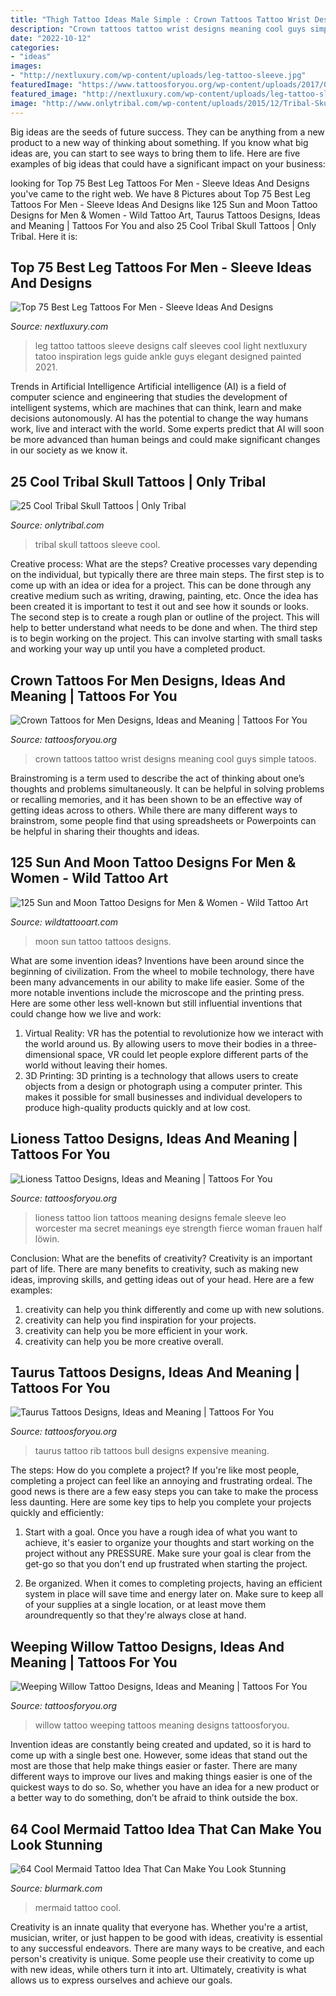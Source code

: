 ```yaml
---
title: "Thigh Tattoo Ideas Male Simple : Crown Tattoos Tattoo Wrist Designs Meaning Cool Guys Simple Tatoos"
description: "Crown tattoos tattoo wrist designs meaning cool guys simple tatoos"
date: "2022-10-12"
categories:
- "ideas"
images:
- "http://nextluxury.com/wp-content/uploads/leg-tattoo-sleeve.jpg"
featuredImage: "https://www.tattoosforyou.org/wp-content/uploads/2017/09/Lioness-Tattoo-Pictures.jpg"
featured_image: "http://nextluxury.com/wp-content/uploads/leg-tattoo-sleeve.jpg"
image: "http://www.onlytribal.com/wp-content/uploads/2015/12/Tribal-Skull-Sleeve-Tattoos.jpg"
---
```



Big ideas are the seeds of future success. They can be anything from a new product to a new way of thinking about something. If you know what big ideas are, you can start to see ways to bring them to life. Here are five examples of big ideas that could have a significant impact on your business:

	

		
looking for Top 75 Best Leg Tattoos For Men - Sleeve Ideas And Designs you've came to the right web. We have 8 Pictures about Top 75 Best Leg Tattoos For Men - Sleeve Ideas And Designs like 125 Sun and Moon Tattoo Designs for Men &amp; Women - Wild Tattoo Art, Taurus Tattoos Designs, Ideas and Meaning | Tattoos For You and also 25 Cool Tribal Skull Tattoos | Only Tribal. Here it is:
		
    
## Top 75 Best Leg Tattoos For Men - Sleeve Ideas And Designs

<img loading=lazy src="http://nextluxury.com/wp-content/uploads/leg-tattoo-sleeve.jpg" onerror="this.onerror=null;this.src='https://tse2.mm.bing.net/th?id=OIP.pJwLonAG-aWnot5eP1J3HwHaLW&amp;pid=15.1';" alt="Top 75 Best Leg Tattoos For Men - Sleeve Ideas And Designs">

_Source: nextluxury.com_

>leg tattoo tattoos sleeve designs calf sleeves cool light nextluxury tatoo inspiration legs guide ankle guys elegant designed painted 2021. 

	

Trends in Artificial Intelligence
Artificial intelligence (AI) is a field of computer science and engineering that studies the development of intelligent systems, which are machines that can think, learn and make decisions autonomously. AI has the potential to change the way humans work, live and interact with the world. Some experts predict that AI will soon be more advanced than human beings and could make significant changes in our society as we know it.

    
## 25 Cool Tribal Skull Tattoos | Only Tribal

<img loading=lazy src="http://www.onlytribal.com/wp-content/uploads/2015/12/Tribal-Skull-Sleeve-Tattoos.jpg" onerror="this.onerror=null;this.src='https://tse1.mm.bing.net/th?id=OIP.SFt7fAEO3Xo5Kibfd2-2eQHaJ4&amp;pid=15.1';" alt="25 Cool Tribal Skull Tattoos | Only Tribal">

_Source: onlytribal.com_

>tribal skull tattoos sleeve cool. 

	

Creative process: What are the steps?
Creative processes vary depending on the individual, but typically there are three main steps. The first step is to come up with an idea or idea for a project. This can be done through any creative medium such as writing, drawing, painting, etc. Once the idea has been created it is important to test it out and see how it sounds or looks. The second step is to create a rough plan or outline of the project. This will help to better understand what needs to be done and when. The third step is to begin working on the project. This can involve starting with small tasks and working your way up until you have a completed product.

    
## Crown Tattoos For Men Designs, Ideas And Meaning | Tattoos For You

<img loading=lazy src="https://www.tattoosforyou.org/wp-content/uploads/2017/11/Small-Crown-Tattoos-for-Men.jpg" onerror="this.onerror=null;this.src='https://tse3.mm.bing.net/th?id=OIP.IvZnX5iCI8ezlg7gsMf-aAHaJ3&amp;pid=15.1';" alt="Crown Tattoos for Men Designs, Ideas and Meaning | Tattoos For You">

_Source: tattoosforyou.org_

>crown tattoos tattoo wrist designs meaning cool guys simple tatoos. 

	

Brainstroming is a term used to describe the act of thinking about one’s thoughts and problems simultaneously. It can be helpful in solving problems or recalling memories, and it has been shown to be an effective way of getting ideas across to others. While there are many different ways to brainstrom, some people find that using spreadsheets or Powerpoints can be helpful in sharing their thoughts and ideas.

    
## 125 Sun And Moon Tattoo Designs For Men &amp; Women - Wild Tattoo Art

<img loading=lazy src="https://www.wildtattooart.com/wp-content/uploads/2017/04/sun-moon-tattoos-13041796.jpg" onerror="this.onerror=null;this.src='https://tse1.mm.bing.net/th?id=OIP.BTS1lT7T8itCJFQJbY2AnAHaJE&amp;pid=15.1';" alt="125 Sun and Moon Tattoo Designs for Men &amp; Women - Wild Tattoo Art">

_Source: wildtattooart.com_

>moon sun tattoo tattoos designs. 

	

What are some invention ideas?
Inventions have been around since the beginning of civilization. From the wheel to mobile technology, there have been many advancements in our ability to make life easier. Some of the more notable inventions include the microscope and the printing press. Here are some other less well-known but still influential inventions that could change how we live and work:
1) Virtual Reality: VR has the potential to revolutionize how we interact with the world around us. By allowing users to move their bodies in a three-dimensional space, VR could let people explore different parts of the world without leaving their homes.
2) 3D Printing: 3D printing is a technology that allows users to create objects from a design or photograph using a computer printer. This makes it possible for small businesses and individual developers to produce high-quality products quickly and at low cost.

    
## Lioness Tattoo Designs, Ideas And Meaning | Tattoos For You

<img loading=lazy src="https://www.tattoosforyou.org/wp-content/uploads/2017/09/Lioness-Tattoo-Pictures.jpg" onerror="this.onerror=null;this.src='https://tse4.mm.bing.net/th?id=OIP.qt-y5qR7fpXl2gKkTVJS9gHaJ3&amp;pid=15.1';" alt="Lioness Tattoo Designs, Ideas and Meaning | Tattoos For You">

_Source: tattoosforyou.org_

>lioness tattoo lion tattoos meaning designs female sleeve leo worcester ma secret meanings eye strength fierce woman frauen half löwin. 

	

Conclusion: What are the benefits of creativity?
Creativity is an important part of life. There are many benefits to creativity, such as making new ideas, improving skills, and getting ideas out of your head. Here are a few examples: 
1. creativity can help you think differently and come up with new solutions.
2. creativity can help you find inspiration for your projects.
3. creativity can help you be more efficient in your work.
4. creativity can help you be more creative overall.

    
## Taurus Tattoos Designs, Ideas And Meaning | Tattoos For You

<img loading=lazy src="https://www.tattoosforyou.org/wp-content/uploads/2013/10/Taurus-Tattoo-For-Men.jpg" onerror="this.onerror=null;this.src='https://tse4.mm.bing.net/th?id=OIP.K0TKcfTqHt_nYflHNn2sSAHaJ4&amp;pid=15.1';" alt="Taurus Tattoos Designs, Ideas and Meaning | Tattoos For You">

_Source: tattoosforyou.org_

>taurus tattoo rib tattoos bull designs expensive meaning. 

	

The steps: How do you complete a project?
If you're like most people, completing a project can feel like an annoying and frustrating ordeal. The good news is there are a few easy steps you can take to make the process less daunting. Here are some key tips to help you complete your projects quickly and efficiently:
1. Start with a goal. Once you have a rough idea of what you want to achieve, it's easier to organize your thoughts and start working on the project without any PRESSURE. Make sure your goal is clear from the get-go so that you don't end up frustrated when starting the project.

2. Be organized. When it comes to completing projects, having an efficient system in place will save time and energy later on. Make sure to keep all of your supplies at a single location, or at least move them aroundrequently so that they're always close at hand.

    
## Weeping Willow Tattoo Designs, Ideas And Meaning | Tattoos For You

<img loading=lazy src="https://www.tattoosforyou.org/wp-content/uploads/2017/07/Weeping-Willow-Tattoo-Pictures.jpg" onerror="this.onerror=null;this.src='https://tse2.mm.bing.net/th?id=OIP.nzsWPmpzso0H3ZkInRNEswHaJ8&amp;pid=15.1';" alt="Weeping Willow Tattoo Designs, Ideas and Meaning | Tattoos For You">

_Source: tattoosforyou.org_

>willow tattoo weeping tattoos meaning designs tattoosforyou. 

	

Invention ideas are constantly being created and updated, so it is hard to come up with a single best one. However, some ideas that stand out the most are those that help make things easier or faster. There are many different ways to improve our lives and making things easier is one of the quickest ways to do so. So, whether you have an idea for a new product or a better way to do something, don’t be afraid to think outside the box.

    
## 64 Cool Mermaid Tattoo Idea That Can Make You Look Stunning

<img loading=lazy src="https://www.blurmark.com/wp-content/uploads/2017/05/Cute-Mermaid-On-Ribs.jpg" onerror="this.onerror=null;this.src='https://tse2.mm.bing.net/th?id=OIP.df8QspItlNUMFO0GTgpxxAHaIF&amp;pid=15.1';" alt="64 Cool Mermaid Tattoo Idea That Can Make You Look Stunning">

_Source: blurmark.com_

>mermaid tattoo cool. 

	

Creativity is an innate quality that everyone has. Whether you're a artist, musician, writer, or just happen to be good with ideas, creativity is essential to any successful endeavors. There are many ways to be creative, and each person's creativity is unique. Some people use their creativity to come up with new ideas, while others turn it into art. Ultimately, creativity is what allows us to express ourselves and achieve our goals.

